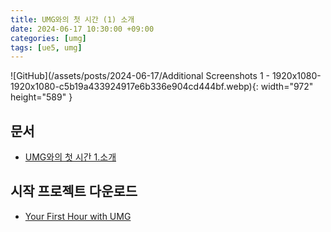 ```yaml
---
title: UMG와의 첫 시간 (1) 소개
date: 2024-06-17 10:30:00 +09:00
categories: [umg]
tags: [ue5, umg]
---
```


![GitHub](/assets/posts/2024-06-17/Additional Screenshots 1 - 1920x1080-1920x1080-c5b19a433924917e6b336e904cd444bf.webp){: width="972" height="589" }

## 문서

- [UMG와의 첫 시간 1.소개](https://dev.epicgames.com/community/learning/courses/Q7l/unreal-engine-umg/j0V5/unreal-engine-113741)

## 시작 프로젝트 다운로드

- [Your First Hour with UMG](https://www.unrealengine.com/marketplace/ko/product/your-first-hour-with-umg-project-files)
